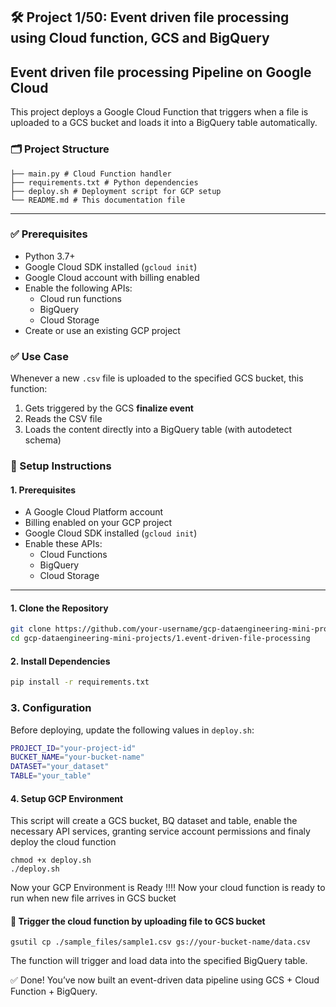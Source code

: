 ## 🛠 Project 1/50: Event driven file processing using Cloud function, GCS and BigQuery


## Event driven file processing Pipeline on Google Cloud

This project deploys a Google Cloud Function that triggers when a file is uploaded to a GCS bucket and loads it into a BigQuery table automatically.

### 🗂 Project Structure
```
├── main.py # Cloud Function handler
├── requirements.txt # Python dependencies
├── deploy.sh # Deployment script for GCP setup
└── README.md # This documentation file
```
---

### ✅ Prerequisites

- Python 3.7+
- Google Cloud SDK installed (`gcloud init`)
- Google Cloud account with billing enabled
- Enable the following APIs:
  - Cloud run functions
  - BigQuery
  - Cloud Storage
- Create or use an existing GCP project


### ✅ Use Case

Whenever a new `.csv` file is uploaded to the specified GCS bucket, this function:
1. Gets triggered by the GCS **finalize event**
2. Reads the CSV file
3. Loads the content directly into a BigQuery table (with autodetect schema)


### 🔧 Setup Instructions

#### 1. Prerequisites

- A Google Cloud Platform account
- Billing enabled on your GCP project
- Google Cloud SDK installed (`gcloud init`)
- Enable these APIs:
  - Cloud Functions
  - BigQuery
  - Cloud Storage

---

#### 1. Clone the Repository

```bash
git clone https://github.com/your-username/gcp-dataengineering-mini-projects.git
cd gcp-dataengineering-mini-projects/1.event-driven-file-processing
```

#### 2. Install Dependencies
```bash
pip install -r requirements.txt
```

### 3. Configuration

Before deploying, update the following values in `deploy.sh`:

```bash
PROJECT_ID="your-project-id"
BUCKET_NAME="your-bucket-name"
DATASET="your_dataset"
TABLE="your_table"
```

#### 4. Setup GCP Environment

This script will create a GCS bucket, BQ dataset and table, enable the necessary API services, granting service account permissions and finaly deploy the cloud function

```
chmod +x deploy.sh
./deploy.sh
```

Now your GCP Environment is Ready !!!! Now your cloud function is ready to run when new file arrives in GCS bucket



#### 🚀 Trigger the cloud function by uploading file to GCS bucket

```
gsutil cp ./sample_files/sample1.csv gs://your-bucket-name/data.csv

```

The function will trigger and load data into the specified BigQuery table.

✅ Done!
You’ve now built an event-driven data pipeline using GCS + Cloud Function + BigQuery.
